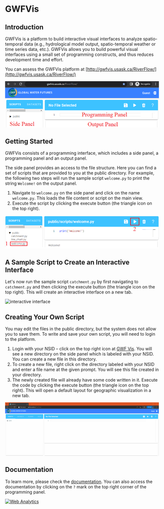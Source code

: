 # __GWFVis__
## Introduction
GWFVis is a platform to build interactive visual interfaces to analyze  spatio-temporal data (e.g., hydrological model output, spatio-temporal weather or time series data, etc.). GWFVis allows you to build powerful visual interfaces using a small set of programming constructs, and thus reduces development time and effort. 

You can assess the GWFVis platform at [http://gwfvis.usask.ca/RiverFlow/](http://gwfvis.usask.ca/RiverFlow/)

![introduction](./images/intro-1.png)

## Getting Started 

GWFVis consists of a programming interface, which includes a side panel, a programming panel and an output panel. 

The side panel provides an access to the file structure. Here you can find a set of scripts that are provided to you at the public directory. For example, the following two steps will run the sample script `welcome.py` to print the string  `Welcome!` on the output panel.

1. Navigate to `welcome.py` on the side panel and click on the name `welcome.py`. This loads the file content or script on the main view. 
1. Execute the script by clicking the execute button (the triangle icon on the top right).


![console output](./images/intro-2.png)

## A Sample Script to Create an Interactive Interface

Let's now run the sample script `catchment.py` by first navigating to  `catchment.py` and then clicking the execute button (the triangle icon on the top right). This will create an interactive interface on a new tab. 


![interactive interface](./images/intro-5.gif)

## Creating Your Own Script

You may edit the files in the public directory, but the system does not allow you to save them. To write and save your own script, you will need to login to the platform. 

1. Login with your NSID – click on the top right icon at [GWF Vis](http://gwfvis.usask.ca/RiverFlow/). You will see a new directory on the side panel which is labeled with your NSID. You can create a new file in this directory.
1. To create a new file, right click on the directory labeled with your NSID and enter a file name at the given prompt. You will see this file created in your directory.
1.	The newly created file will already have some code written in it. 	Execute the code by clicking the execute button (the triangle icon on the top right). This will open a default layout for geographic visualization in a new tab. 

![login and create](./images/intro-6.gif)

## Documentation

To learn more, please check the [documentation](./doc.md). You can also access the documentation by clicking on the `?` mark on the top right corner of the programming panel.
 


 

<!-- Default Statcounter code for river-flow
https://github.com/river-flow-vis/docs -->
<script type="text/javascript">
var sc_project=12794055; 
var sc_invisible=1; 
var sc_security="93af89ae"; 
</script>
<script type="text/javascript"
src="https://www.statcounter.com/counter/counter.js"
async></script>
<noscript><div class="statcounter"><a title="Web Analytics"
href="https://statcounter.com/" target="_blank"><img
class="statcounter"
src="https://c.statcounter.com/12794055/0/93af89ae/1/"
alt="Web Analytics"
referrerPolicy="no-referrer-when-downgrade"></a></div></noscript>
<!-- End of Statcounter Code -->